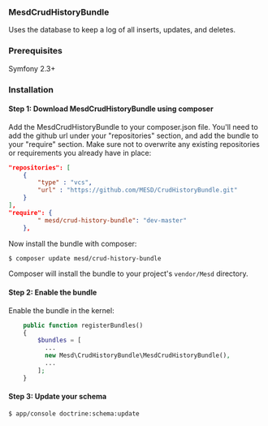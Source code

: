 ### MesdCrudHistoryBundle

Uses the database to keep a log of all inserts, updates, and deletes.

### Prerequisites

Symfony 2.3+


### Installation


#### Step 1: Download MesdCrudHistoryBundle using composer

Add the MesdCrudHistoryBundle to your composer.json file. You'll need to add the github url
under your "repositories" section, and add the bundle to your "require" section. Make
sure not to overwrite any existing repositories or requirements you already have in
place:


``` json
"repositories": [
    {
        "type" : "vcs",
        "url" : "https://github.com/MESD/CrudHistoryBundle.git"
    }
],
"require": {
        " mesd/crud-history-bundle": "dev-master"
    },
```

Now install the bundle with composer:

``` bash
$ composer update mesd/crud-history-bundle
```

Composer will install the bundle to your project's `vendor/Mesd` directory.


#### Step 2: Enable the bundle

Enable the bundle in the kernel:

```php
    public function registerBundles()
    {
        $bundles = [
          ...
          new Mesd\CrudHistoryBundle\MesdCrudHistoryBundle(),
          ...
        ];
    }
```

#### Step 3:  Update your schema

``` bash
$ app/console doctrine:schema:update 
```
